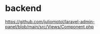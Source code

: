 # backend

<!-- Contenuto migrato da _docs/backend.txt -->


https://github.com/juliomotol/laravel-admin-panel/blob/main/src/Views/Component.php
